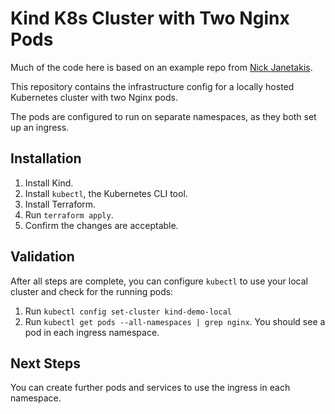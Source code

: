 # Kind K8s Cluster with Two Nginx Pods

Much of the code here is based on an example repo from [Nick Janetakis](https://nickjanetakis.com/blog/configuring-a-kind-cluster-with-nginx-ingress-using-terraform-and-helm).

This repository contains the infrastructure config for a locally hosted Kubernetes cluster with two Nginx pods.

The pods are configured to run on separate namespaces, as they both set up an ingress.

## Installation

1. Install Kind.
2. Install `kubectl`, the Kubernetes CLI tool.
3. Install Terraform.
4. Run `terraform apply`.
5. Confirm the changes are acceptable.

## Validation

After all steps are complete, you can configure `kubectl` to use your local cluster and check for the running pods:

1. Run `kubectl config set-cluster kind-demo-local`
2. Run `kubectl get pods --all-namespaces | grep nginx`. You should see a pod in each ingress namespace.

## Next Steps

You can create further pods and services to use the ingress in each namespace.

